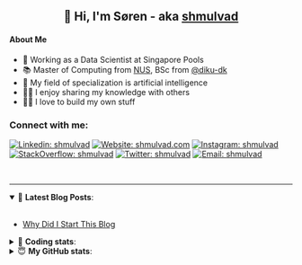 <h2 align="center">
	👋 Hi, I'm Søren - aka <a href="https://shmulvad.com">shmulvad</a>
</h2>

#### About Me
- 🤖 Working as a Data Scientist at Singapore Pools
- 📚 Master of Computing from [NUS], BSc from [@diku-dk]
- 🧠 My field of specialization is artificial intelligence
- 👨‍🏫 I enjoy sharing my knowledge with others
- 👨‍💻 I love to build my own stuff

### Connect with me:

[![Linkedin: shmulvad](https://img.shields.io/badge/shmulvad-blue?style=flat&logo=Linkedin&logoColor=white)][linkedin]
[![Website: shmulvad.com](https://img.shields.io/badge/shmulvad.com-47CCCC?&style=flat&logo=Google-Chrome&logoColor=white)][website]
[![Instagram: shmulvad](https://img.shields.io/badge/-@shmulvad-purple?style=flat&logo=Instagram&logoColor=white)][instagram]
[![StackOverflow: shmulvad](https://img.shields.io/badge/shmulvad-FE7A16?style=flat&logo=stack-overflow&logoColor=white)][stackOverflow]
[![Twitter: shmulvad](https://img.shields.io/badge/@shmulvad-1ca0f1?style=flat&logo=twitter&logoColor=white)][twitter]
[![Email: shmulvad](https://img.shields.io/badge/shmulvad-D14836?style=flat&logo=gmail&logoColor=white)][mail]

<br />

---

<details open>
 <summary>📕 <b>Latest Blog Posts</b>: </summary>

<br>

<!-- BLOG-POST-LIST:START -->
- [Why Did I Start This Blog](https://shmulvad.com/blog/why-did-start-this-blog)
<!-- BLOG-POST-LIST:END -->

</details>

<!-- --- -->

<details>
 <summary>🤖 <b>Coding stats</b>: </summary>

<br>

NOTE: Doesn't track coding at work or work done in environments such as Jupyter Notebooks.

<!--START_SECTION:waka-->
![Code Time](http://img.shields.io/badge/Code%20Time-2%2C621%20hrs%2032%20mins-blue)

**I'm a Night 🦉** 

```text
🌞 Morning                475 commits         ██░░░░░░░░░░░░░░░░░░░░░░░   08.43 % 
🌆 Daytime                1538 commits        ███████░░░░░░░░░░░░░░░░░░   27.30 % 
🌃 Evening                2200 commits        ██████████░░░░░░░░░░░░░░░   39.06 % 
🌙 Night                  1420 commits        ██████░░░░░░░░░░░░░░░░░░░   25.21 % 
```


📊 **This Week I Spent My Time On** 

```text
💬 Programming Languages: 
Python                   6 hrs 20 mins       █████████████░░░░░░░░░░░░   50.35 % 
Other                    3 hrs 7 mins        ██████░░░░░░░░░░░░░░░░░░░   24.85 % 
YAML                     36 mins             █░░░░░░░░░░░░░░░░░░░░░░░░   04.85 % 
TypeScript               33 mins             █░░░░░░░░░░░░░░░░░░░░░░░░   04.39 % 
JavaScript               24 mins             █░░░░░░░░░░░░░░░░░░░░░░░░   03.23 % 

🔥 Editors: 
VS Code                  9 hrs 29 mins       ███████████████████░░░░░░   75.38 % 
Zsh                      3 hrs 5 mins        ██████░░░░░░░░░░░░░░░░░░░   24.61 % 
Sublime Text             0 secs              ░░░░░░░░░░░░░░░░░░░░░░░░░   00.02 % 

🐱‍💻 Projects: 
km24-core                9 hrs 19 mins       ██████████████████░░░░░░░   73.98 % 
company-scrapers         2 hrs 41 mins       █████░░░░░░░░░░░░░░░░░░░░   21.39 % 
dmarc-analyse            12 mins             ░░░░░░░░░░░░░░░░░░░░░░░░░   01.61 % 
faktanet                 11 mins             ░░░░░░░░░░░░░░░░░░░░░░░░░   01.46 % 
hit-locator              10 mins             ░░░░░░░░░░░░░░░░░░░░░░░░░   01.43 % 
```


 Last Updated on 17/07/2024 18:47:12 UTC
<!--END_SECTION:waka-->

</details>

<!-- --- -->

<details>
 <summary>😇 <b>My GitHub stats</b>: </summary>

<br>

<img align="left" alt="shmulvad's Github Stats" src="https://github-readme-stats.vercel.app/api?username=shmulvad&show_icons=true&hide_border=true" />

</details>



[website]: https://shmulvad.com
[twitter]: https://twitter.com/shmulvad
[linkedin]: https://linkedin.com/in/shmulvad
[instagram]: https://instagram.com/shmulvad
[stackOverflow]: https://stackoverflow.com/users/9248793/shmulvad
[mail]: mailto:shmulvad@gmail.com
[@diku-dk]: https://github.com/diku-dk
[github]: https://github.com/shmulvad
[NUS]: https://www.nus.edu.sg
